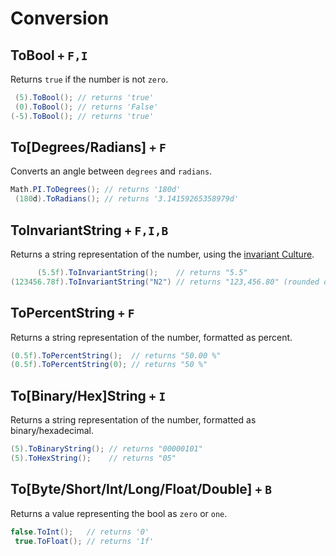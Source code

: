 # Conversion

## ToBool `+` `F,I`
Returns `true` if the number is not `zero`.
```csharp
 (5).ToBool(); // returns 'true'
 (0).ToBool(); // returns 'False'
(-5).ToBool(); // returns 'true'
```

## To[Degrees/Radians] `+` `F`
Converts an angle between `degrees` and `radians`.
```csharp
Math.PI.ToDegrees(); // returns '180d'
 (180d).ToRadians(); // returns '3.14159265358979d'
```

## ToInvariantString `+` `F,I,B`
Returns a string representation of the number, using the [invariant Culture](https://docs.microsoft.com/en-us/dotnet/api/system.globalization.cultureinfo.invariantculture?view=net-5.0).
```csharp
      (5.5f).ToInvariantString();    // returns "5.5"
(123456.78f).ToInvariantString("N2") // returns "123,456.80" (rounded due to floating-point precision)
```

## ToPercentString `+` `F`
Returns a string representation of the number, formatted as percent.
```csharp
(0.5f).ToPercentString();  // returns "50.00 %"
(0.5f).ToPercentString(0); // returns "50 %"
```

## To[Binary/Hex]String `+` `I`
Returns a string representation of the number, formatted as binary/hexadecimal.
```csharp
(5).ToBinaryString(); // returns "00000101"
(5).ToHexString();    // returns "05"
```

## To[Byte/Short/Int/Long/Float/Double] `+` `B`
Returns a value representing the bool as `zero` or `one`.
```csharp
false.ToInt();   // returns '0'
 true.ToFloat(); // returns '1f'
```